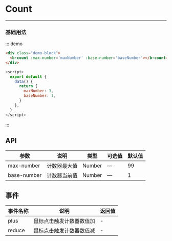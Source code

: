 # Count
----
### 基础用法


<div class="demo-block">
  <b-count :max-number='maxNumber' :baseNumber='baseNumber'></b-count>
</div>

<script>
  export default {
    data() {
      return {
        maxNumber: 3,
        baseNumber: 1,
      }
    },
  }
</script>

::: demo
```html
<div class="demo-block">
  <b-count :max-number='maxNumber' :base-number='baseNumber'></b-count>
</div>
```
```javascript
<script>
  export default {
    data() {
      return {
        maxNumber: 3,
        baseNumber: 1,
      }
    },
  }
</script>
```
:::

## API

| 参数      | 说明          | 类型      | 可选值                      | 默认值       |
|---------- |-------------- |---------- |-------------------------  |------------- |
| max-number | 计数器最大值 | Number | — | 99 |
| base-number | 计数器当前值 | Number | — | 1 |


## 事件

| 事件名称      | 说明          | 返回值  |
|---------- |-------------- |---------- |
| plus | 鼠标点击触发计数器数值加 | - |
| reduce | 鼠标点击触发计数器数值减 | - |

